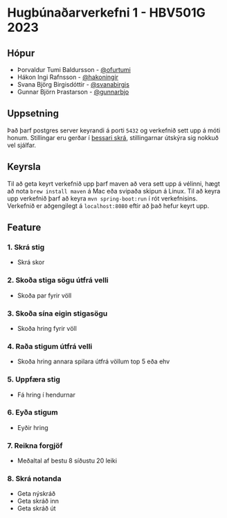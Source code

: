 # Hugbúnaðarverkefni 1 - HBV501G 2023

## Hópur

- Þorvaldur Tumi Baldursson - [@ofurtumi](github.com/ofurtumi)
- Hákon Ingi Rafnsson - [@hakoningir](github.com/hakoningir)
- Svana Björg Birgisdóttir - [@svanabirgis](github.com/svanabirgis)
- Gunnar Björn Þrastarson - [@gunnarbjo](github.com/gunnarbjo)

## Uppsetning

Það þarf postgres server keyrandi á porti `5432` og verkefnið sett upp á móti honum. Stillingar eru gerðar í [þessari skrá](./src/main/resources/application.properties), stillingarnar útskýra sig nokkuð vel sjálfar.

## Keyrsla

Til að geta keyrt verkefnið upp þarf maven að vera sett upp á vélinni, hægt að nota `brew install maven` á Mac eða svipaða skipun á Linux. Til að keyra upp verkefnið þarf að keyra `mvn spring-boot:run` í rót verkefnisins. Verkefnið er aðgengilegt á `localhost:8080` eftir að það hefur keyrt upp.

## Feature

### 1. Skrá stig

- Skrá skor

### 2. Skoða stiga sögu útfrá velli

- Skoða par fyrir völl

### 3. Skoða sína eigin stigasögu

- Skoða hring fyrir völl

### 4. Raða stigum útfrá velli

- Skoða hring annara spilara útfrá völlum top 5 eða ehv

### 5. Uppfæra stig

- Fá hring í hendurnar

### 6. Eyða stigum

- Eyðir hring

### 7. Reikna forgjöf

- Meðaltal af bestu 8 síðustu 20 leiki

### 8. Skrá notanda

- Geta nýskráð
- Geta skráð inn
- Geta skráð út
